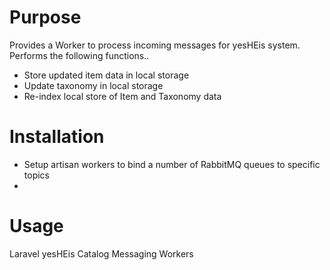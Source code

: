 Purpose
===========

Provides a Worker to process incoming messages for yesHEis system. Performs the following functions..
* Store updated item data in local storage
* Update taxonomy in local storage
* Re-index local store of Item and Taxonomy data

Installation
============
* Setup artisan workers to bind a number of RabbitMQ queues to specific topics
* 


Usage
==========

Laravel yesHEis Catalog Messaging Workers
